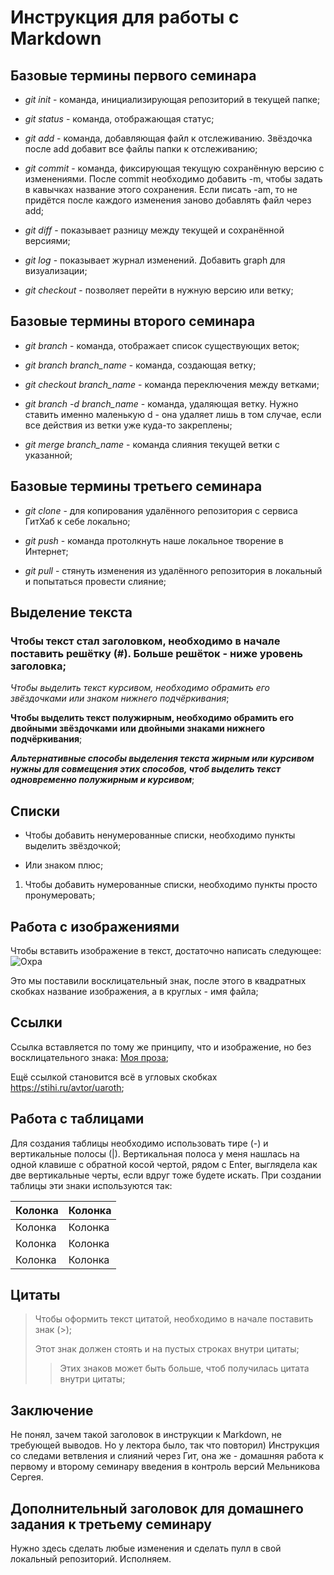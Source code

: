 # Инструкция для работы с Markdown

## Базовые термины первого семинара

* *git init* - команда, инициализирующая репозиторий в текущей папке;

* *git status* - команда, отображающая статус;

* *git add* - команда, добавляющая файл к отслеживанию. Звёздочка после add добавит все файлы папки к отслеживанию;

* *git commit* - команда, фиксирующая текущую сохранённую версию с изменениями. После commit необходимо добавить -m, чтобы задать в кавычках название этого сохранения. Если писать -am, то не придётся после каждого изменения заново добавлять файл через add;

* *git diff* - показывает разницу между текущей и сохранённой версиями;

* *git log* - показывает журнал изменений. Добавить graph для визуализации;

* *git checkout* - позволяет перейти в нужную версию или ветку;


## Базовые термины второго семинара

* *git branch* - команда, отображает список существующих веток;

* *git branch branch_name* - команда, создающая ветку;

* *git checkout branch_name* - команда переключения между ветками;

* *git branch -d branch_name* - команда, удаляющая ветку. Нужно ставить именно маленькую d - она удаляет лишь в том случае, если все действия из ветки уже куда-то закреплены;

* *git merge branch_name* - команда слияния текущей ветки с указанной;

## Базовые термины третьего семинара

* *git clone* - для копирования удалённого репозитория с сервиса ГитХаб к себе локально;

* *git push* - команда протолкнуть наше локальное творение в Интернет;

* *git pull* - стянуть изменения из удалённого репозитория в локальный и попытаться провести слияние;

## Выделение текста

### Чтобы текст стал заголовком, необходимо в начале поставить решётку (#). Больше решёток - ниже уровень заголовка;

*Чтобы выделить текст курсивом, необходимо обрамить его звёздочками* _или знаком нижнего подчёркивания_;

**Чтобы выделить текст полужирным, необходимо обрамить его двойными звёздочками** __или двойными знаками нижнего подчёркивания__;

__*Альтернативные способы выделения текста жирным или курсивом нужны для совмещения этих способов, чтоб выделить текст одновременно полужирным и курсивом*__;

## Списки

* Чтобы добавить ненумерованные списки, необходимо пункты выделить звёздочкой;

+ Или знаком плюс;

1. Чтобы добавить нумерованные списки, необходимо пункты просто пронумеровать;

## Работа с изображениями

Чтобы вставить изображение в текст, достаточно написать следующее: ![Охра](Ochre.jpg)

Это мы поставили восклицательный знак, после этого в квадратных скобках название изображения, а в круглых - имя файла;

## Ссылки

Ссылка вставляется по тому же принципу, что и изображение, но без восклицательного знака: [Моя проза](https://author.today/u/uaroth);

Ещё ссылкой становится всё в угловых скобках <https://stihi.ru/avtor/uaroth>;

## Работа с таблицами

Для создания таблицы необходимо использовать тире (-) и вертикальные полосы (|). Вертикальная полоса у меня нашлась на одной клавише с обратной косой чертой, рядом с Enter, выглядела как две вертикальные черты, если вдруг тоже будете искать. При создании таблицы эти знаки используются так:

| Колонка | Колонка |
| ------- | ------- |
| Колонка | Колонка |
| Колонка | Колонка |
| Колонка | Колонка |


## Цитаты

> Чтобы оформить текст цитатой, необходимо в начале поставить знак (>);
>
> Этот знак должен стоять и на пустых строках внутри цитаты;
>
>> Этих знаков может быть больше, чтоб получилась цитата внутри цитаты;

## Заключение

Не понял, зачем такой заголовок в инструкции к Markdown, не требующей выводов. Но у лектора было, так что повторил) Инструкция со следами ветвления и слияний через Гит, она же - домашняя работа к первому и второму семинару введения в контроль версий Мельникова Сергея.

## Дополнительный заголовок для домашнего задания к третьему семинару

Нужно здесь сделать любые изменения и сделать пулл в свой локальный репозиторий. Исполняем.
